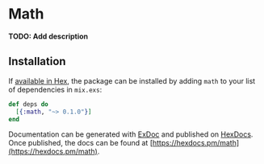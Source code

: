 # Math

**TODO: Add description**

## Installation

If [available in Hex](https://hex.pm/docs/publish), the package can be installed
by adding `math` to your list of dependencies in `mix.exs`:

```elixir
def deps do
  [{:math, "~> 0.1.0"}]
end
```

Documentation can be generated with [ExDoc](https://github.com/elixir-lang/ex_doc)
and published on [HexDocs](https://hexdocs.pm). Once published, the docs can
be found at [https://hexdocs.pm/math](https://hexdocs.pm/math).

